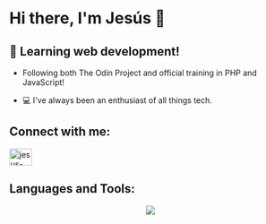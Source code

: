 # Hi there, I'm Jesús 👋
## 🌱 Learning web development! 

- Following both <a hreft="https://www.theodinproject.com/">The Odin Project</a> and official training in PHP and JavaScript!

- 💻 I've always been an enthusiast of all things tech. 

## Connect with me:
<p align="left">
  <a href="https://linkedin.com/in/jesus-jcg" target="blank"><img align="center" src="https://raw.githubusercontent.com/rahuldkjain/github-profile-readme-generator/master/src/images/icons/Social/linked-in-alt.svg" alt="jesus-jcg" height="30" width="40" /></a>
</p>
<p align="let">
</p>

## Languages and Tools:

<p align="center">
  <a href="https://skillicons.dev">
    <img src="https://skillicons.dev/icons?i=php,js,java,html,css,sql,azure,github" />
  </a>
</p>
